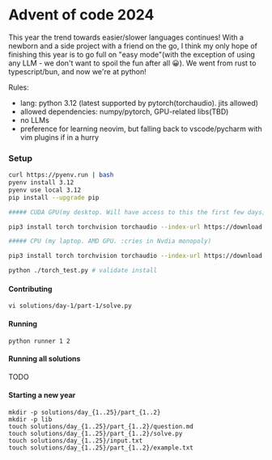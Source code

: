 # Advent of code 2024

This year the trend towards easier/slower languages continues! With a newborn and a side project with a friend on the go, I think my only hope of finishing this year is to go full on "easy mode"(with the exception of using any LLM - we don't want to spoil the fun after all 😀). We went from rust to typescript/bun, and now we're at python! 

Rules: 

- lang: python 3.12 (latest supported by pytorch(torchaudio). jits allowed)
- allowed dependencies: numpy/pytorch, GPU-related libs(TBD)
- no LLMs
- preference for learning neovim, but falling back to vscode/pycharm with vim plugins if in a hurry

### Setup

```bash
curl https://pyenv.run | bash
pyenv install 3.12
pyenv use local 3.12
pip install --upgrade pip

##### CUDA GPU(my desktop. Will have access to this the first few days)

pip3 install torch torchvision torchaudio --index-url https://download.pytorch.org/whl/cu11

##### CPU (my laptop. AMD GPU. :cries in Nvdia monopoly)

pip3 install torch torchvision torchaudio --index-url https://download.pytorch.org/whl/cpu

python ./torch_test.py # validate install
```

#### Contributing

`vi solutions/day-1/part-1/solve.py`

#### Running

`python runner 1 2`

#### Running all solutions

TODO

#### Starting a new year
```
mkdir -p solutions/day_{1..25}/part_{1..2}
mkdir -p lib
touch solutions/day_{1..25}/part_{1..2}/question.md
touch solutions/day_{1..25}/part_{1..2}/solve.py
touch solutions/day_{1..25}/input.txt
touch solutions/day_{1..25}/part_{1..2}/example.txt
```

